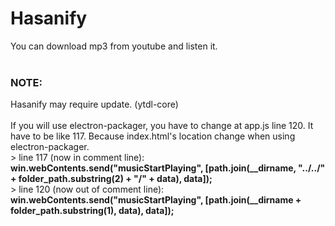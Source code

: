 # Hasanify
You can download mp3 from youtube and listen it.
<br>
<br>
<h3>NOTE:</h3>
Hasanify may require update. (ytdl-core)
<br>
<br>
If you will use electron-packager, you have to change at app.js line 120. It have to be like 117. Because index.html's location change when using electron-packager.
<br>
&GT; line 117 (now in comment line): <b>win.webContents.send("musicStartPlaying", [path.join(__dirname, "../../" + folder_path.substring(2) + "/" + data), data]);</b>
<br>
&GT; line 120 (now out of comment line): <b>win.webContents.send("musicStartPlaying", [path.join(__dirname + folder_path.substring(1), data), data]);</b>
